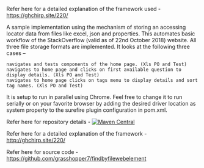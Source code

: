 Refer here for a detailed explanation of the framework used - https://ghchirp.site/220/

A sample implementation using the mechanism of storing an accessing locator data from files like excel, json and properties. This automates basic workflow of the StackOverflow (valid as of 22nd October 2018) website. All three file storage formats are implemented. It looks at the following three cases –

	navigates and tests components of the home page. (Xls PO and Test)
	navigates to home page and clicks on first available question to display details. (Xls PO and Test)
	navigates to home page clicks on tags menu to display details and sort tag names. (Xls PO and Test)

It is setup to run in parallel using Chrome. Feel free to change it to run serially or on your favorite browser by adding the desired driver location as system property to the surefire plugin configuration in pom.xml.



Refer here for repository details - [![Maven Central](https://maven-badges.herokuapp.com/maven-central/tech.grasshopper/findbyfilewebelement/badge.svg)](https://maven-badges.herokuapp.com/maven-central/tech.grasshopper/findbyfilewebelement)

Refer here for a detailed explanation of the framework - http://ghchirp.site/220/

Refer here for source code - https://github.com/grasshopper7/findbyfilewebelement
